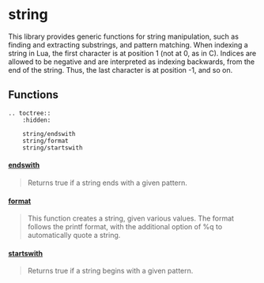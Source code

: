 # string

This library provides generic functions for string manipulation, such as finding and extracting substrings, and pattern matching. When indexing a string in Lua, the first character is at position 1 (not at 0, as in C). Indices are allowed to be negative and are interpreted as indexing backwards, from the end of the string. Thus, the last character is at position -1, and so on.

## Functions

```eval_rst
.. toctree::
    :hidden:

    string/endswith
    string/format
    string/startswith
```

#### [endswith](string/endswith.md)

> Returns true if a string ends with a given pattern.

#### [format](string/format.md)

> This function creates a string, given various values. The format follows the printf format, with the additional option of %q to automatically quote a string.

#### [startswith](string/startswith.md)

> Returns true if a string begins with a given pattern.
